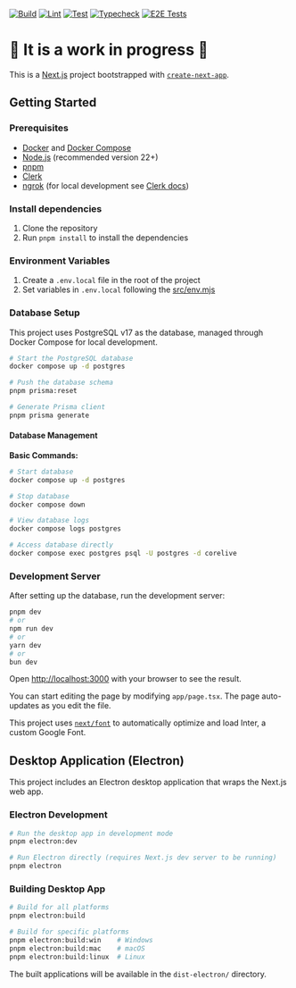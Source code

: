 [![Build](https://github.com/laststance/unfarely/actions/workflows/build.yml/badge.svg)](https://github.com/laststance/unfarely/actions/workflows/build.yml)
[![Lint](https://github.com/laststance/unfarely/actions/workflows/lint.yml/badge.svg)](https://github.com/laststance/unfarely/actions/workflows/lint.yml)
[![Test](https://github.com/laststance/unfarely/actions/workflows/test.yml/badge.svg)](https://github.com/laststance/unfarely/actions/workflows/test.yml)
[![Typecheck](https://github.com/laststance/unfarely/actions/workflows/typecheck.yml/badge.svg)](https://github.com/laststance/unfarely/actions/workflows/typecheck.yml)
[![E2E Tests](https://github.com/laststance/corelive/actions/workflows/e2e.yml/badge.svg)](https://github.com/laststance/corelive/actions/workflows/e2e.yml)

# 🚧 It is a work in progress 🚧

This is a [Next.js](https://nextjs.org/) project bootstrapped with [`create-next-app`](https://github.com/vercel/next.js/tree/canary/packages/create-next-app).

## Getting Started

### Prerequisites

- [Docker](https://docs.docker.com/get-docker/) and [Docker Compose](https://docs.docker.com/compose/install/)
- [Node.js](https://nodejs.org/) (recommended version 22+)
- [pnpm](https://pnpm.io/)
- [Clerk](https://clerk.com/)
- [ngrok](https://ngrok.com/) (for local development see [Clerk docs](https://clerk.com/docs/webhooks/sync-data#set-up-ngrok))

### Install dependencies

1. Clone the repository
2. Run `pnpm install` to install the dependencies

### Environment Variables

1. Create a `.env.local` file in the root of the project
1. Set variables in `.env.local` following the [src/env.mjs](./src/env.mjs)

### Database Setup

This project uses PostgreSQL v17 as the database, managed through Docker Compose for local development.

```bash
# Start the PostgreSQL database
docker compose up -d postgres

# Push the database schema
pnpm prisma:reset

# Generate Prisma client
pnpm prisma generate
```

#### Database Management

**Basic Commands:**

```bash
# Start database
docker compose up -d postgres

# Stop database
docker compose down

# View database logs
docker compose logs postgres

# Access database directly
docker compose exec postgres psql -U postgres -d corelive
```

### Development Server

After setting up the database, run the development server:

```bash
pnpm dev
# or
npm run dev
# or
yarn dev
# or
bun dev
```

Open [http://localhost:3000](http://localhost:3000) with your browser to see the result.

You can start editing the page by modifying `app/page.tsx`. The page auto-updates as you edit the file.

This project uses [`next/font`](https://nextjs.org/docs/basic-features/font-optimization) to automatically optimize and load Inter, a custom Google Font.

## Desktop Application (Electron)

This project includes an Electron desktop application that wraps the Next.js web app.

### Electron Development

```bash
# Run the desktop app in development mode
pnpm electron:dev

# Run Electron directly (requires Next.js dev server to be running)
pnpm electron
```

### Building Desktop App

```bash
# Build for all platforms
pnpm electron:build

# Build for specific platforms
pnpm electron:build:win    # Windows
pnpm electron:build:mac    # macOS
pnpm electron:build:linux  # Linux
```

The built applications will be available in the `dist-electron/` directory.
